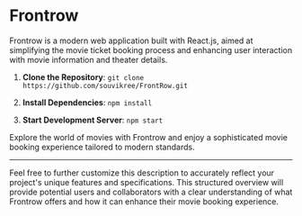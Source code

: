 
# Frontrow

Frontrow is a modern web application built with React.js, aimed at simplifying the movie ticket booking process and enhancing user interaction with movie information and theater details.



1. **Clone the Repository**: `git clone https://github.com/souvikree/FrontRow.git`
  
2. **Install Dependencies**: `npm install`
  
3. **Start Development Server**: `npm start`

Explore the world of movies with Frontrow and enjoy a sophisticated movie booking experience tailored to modern standards.

---

Feel free to further customize this description to accurately reflect your project's unique features and specifications. This structured overview will provide potential users and collaborators with a clear understanding of what Frontrow offers and how it can enhance their movie booking experience.
